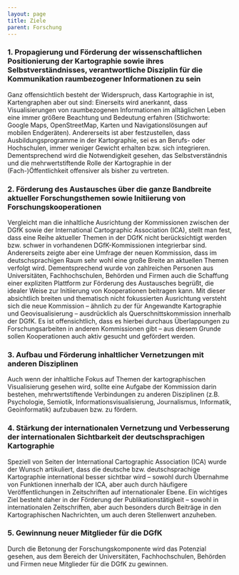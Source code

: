 ```yaml
---
layout: page
title: Ziele
parent: Forschung
---
```


### 1. Propagierung und Förderung der wissenschaftlichen Positionierung der Kartographie sowie ihres Selbstverständnisses, verantwortliche Disziplin für die Kommunikation raumbezogener Informationen zu sein
Ganz offensichtlich besteht der Widerspruch, dass Kartographie in ist, Kartengraphen aber out sind: Einerseits wird anerkannt, dass Visualisierungen von raumbezogenen Informationen im alltäglichen Leben eine immer größere Beachtung und Bedeutung erfahren (Stichworte: Google Maps, OpenStreetMap, Karten und Navigationslösungen auf mobilen Endgeräten). Andererseits ist aber festzustellen, dass Ausbildungsprogramme in der Kartographie, sei es an Berufs- oder Hochschulen,  immer weniger Gewicht erhalten bzw. sich integrieren. Dementsprechend wird die Notwendigkeit gesehen, das Selbstverständnis und die mehrwertstiftende Rolle der Kartographie in der (Fach-)Öffentlichkeit offensiver als bisher zu vertreten.
 
### 2. Förderung des Austausches über die ganze Bandbreite aktueller Forschungsthemen sowie Initiierung von Forschungskooperationen
Vergleicht man die inhaltliche Ausrichtung der Kommissionen zwischen der DGfK sowie der International Cartographic Association (ICA), stellt man fest, dass eine Reihe aktueller Themen in der DGfK nicht berücksichtigt werden bzw. schwer in vorhandenen DGfK-Kommissionen integrierbar sind. Andererseits zeigte aber eine Umfrage der neuen Kommission, dass im deutschsprachigen Raum sehr wohl eine große Breite an aktuellen Themen verfolgt wird. Dementsprechend wurde von zahlreichen Personen aus Universitäten, Fachhochschulen, Behörden und Firmen auch die Schaffung einer expliziten Plattform zur Förderung des Austausches begrüßt, die idealer Weise zur Initiierung von Kooperationen beitragen kann.
Mit dieser absichtlich breiten und thematisch nicht fokussierten Ausrichtung versteht sich die neue Kommission – ähnlich zu der für Angewandte Kartographie und Geovisualisierung – ausdrücklich als Querschnittskommission innerhalb der DGfK. Es ist offensichtlich, dass es hierbei durchaus Überlappungen zu Forschungsarbeiten in anderen Kommissionen gibt – aus diesem Grunde sollen Kooperationen auch aktiv gesucht und gefördert werden.
 
### 3. Aufbau und Förderung inhaltlicher Vernetzungen mit anderen Disziplinen
Auch wenn der inhaltliche Fokus auf Themen der kartographischen Visualisierung gesehen wird, sollte eine Aufgabe der Kommission darin bestehen, mehrwertstiftende Verbindungen zu anderen Disziplinen (z.B. Psychologie, Semiotik, Informationsvisualisierung, Journalismus, Informatik, Geoinformatik) aufzubauen bzw. zu fördern.
 
### 4. Stärkung der internationalen Vernetzung und Verbesserung der internationalen Sichtbarkeit der deutschsprachigen Kartographie
Speziell von Seiten der International Cartographic Association (ICA) wurde der Wunsch artikuliert, dass die deutsche bzw. deutschsprachige Kartographie international besser sichtbar wird – sowohl durch Übernahme von Funktionen innerhalb der ICA, aber auch durch häufigere Veröffentlichungen in Zeitschriften auf internationaler Ebene. Ein wichtiges Ziel besteht daher in  der Förderung der Publikationstätigkeit – sowohl in internationalen Zeitschriften, aber auch besonders durch Beiträge in den Kartographischen Nachrichten, um auch deren Stellenwert anzuheben.
 
### 5. Gewinnung neuer Mitglieder für die DGfK
Durch die Betonung der Forschungskomponente wird das Potenzial gesehen, aus dem Bereich der Universitäten, Fachhochschulen, Behörden und Firmen neue Mitglieder für die DGfK zu gewinnen. 
